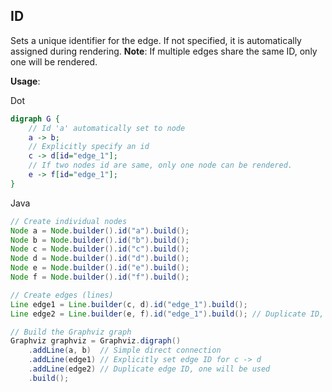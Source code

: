 ## ID

Sets a unique identifier for the edge. If not specified, it is automatically assigned during rendering.
**Note**: If multiple edges share the same ID, only one will be rendered.

**Usage**:

Dot
```dot
digraph G {
    // Id 'a' automatically set to node
    a -> b;
    // Explicitly specify an id
    c -> d[id="edge_1"];
    // If two nodes id are same, only one node can be rendered.
    e -> f[id="edge_1"];
}
```

Java

```java
// Create individual nodes
Node a = Node.builder().id("a").build();
Node b = Node.builder().id("b").build();
Node c = Node.builder().id("c").build();
Node d = Node.builder().id("d").build();
Node e = Node.builder().id("e").build();
Node f = Node.builder().id("f").build();

// Create edges (lines)
Line edge1 = Line.builder(c, d).id("edge_1").build();
Line edge2 = Line.builder(e, f).id("edge_1").build(); // Duplicate ID, only one edge will be rendered

// Build the Graphviz graph
Graphviz graphviz = Graphviz.digraph()
    .addLine(a, b)  // Simple direct connection
    .addLine(edge1) // Explicitly set edge ID for c -> d
    .addLine(edge2) // Duplicate edge ID, one will be used
    .build();
```

